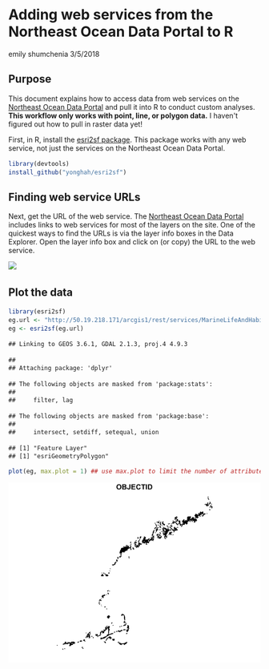 Adding web services from the Northeast Ocean Data Portal to R
================
emily shumchenia
3/5/2018

Purpose
-------

This document explains how to access data from web services on the [Northeast Ocean Data Portal](www.northeastoceandata.org) and pull it into R to conduct custom analyses. **This workflow only works with point, line, or polygon data.** I haven't figured out how to pull in raster data yet!

First, in R, install the [esri2sf package](https://github.com/yonghah/esri2sf). This package works with any web service, not just the services on the Northeast Ocean Data Portal.

``` r
library(devtools)
install_github("yonghah/esri2sf")
```

Finding web service URLs
------------------------

Next, get the URL of the web service. The [Northeast Ocean Data Portal](www.northeastoceandata.org) includes links to web services for most of the layers on the site. One of the quickest ways to find the URLs is via the layer info boxes in the Data Explorer. Open the layer info box and click on (or copy) the URL to the web service.

![](de_screenshot.png)

Plot the data
-------------

``` r
library(esri2sf)
eg.url <- "http://50.19.218.171/arcgis1/rest/services/MarineLifeAndHabitat/MapServer/30" ## the URL for the regional eelgrass layer
eg <- esri2sf(eg.url)
```

    ## Linking to GEOS 3.6.1, GDAL 2.1.3, proj.4 4.9.3

    ## 
    ## Attaching package: 'dplyr'

    ## The following objects are masked from 'package:stats':
    ## 
    ##     filter, lag

    ## The following objects are masked from 'package:base':
    ## 
    ##     intersect, setdiff, setequal, union

    ## [1] "Feature Layer"
    ## [1] "esriGeometryPolygon"

``` r
plot(eg, max.plot = 1) ## use max.plot to limit the number of attributes plotted
```

![](how_to_add_services_files/figure-markdown_github/unnamed-chunk-2-1.png)
